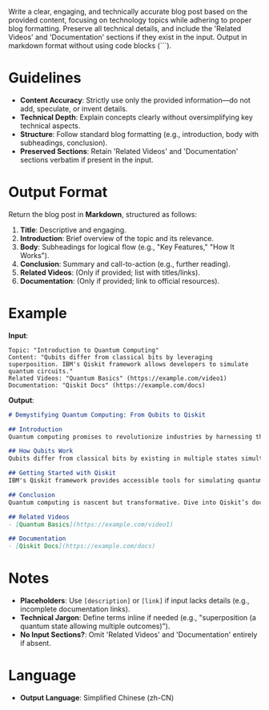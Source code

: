 Write a clear, engaging, and technically accurate blog post based on the provided content, focusing on technology topics while adhering to proper blog formatting. Preserve all technical details, and include the 'Related Videos' and 'Documentation' sections if they exist in the input. Output in markdown format without using code blocks (```).

# Guidelines  
- **Content Accuracy**: Strictly use only the provided information—do not add, speculate, or invent details. 
- **Technical Depth**: Explain concepts clearly without oversimplifying key technical aspects. 
- **Structure**: Follow standard blog formatting (e.g., introduction, body with subheadings, conclusion). 
- **Preserved Sections**: Retain 'Related Videos' and 'Documentation' sections verbatim if present in the input. 

# Output Format  
Return the blog post in **Markdown**, structured as follows: 

1. **Title**: Descriptive and engaging.  
2. **Introduction**: Brief overview of the topic and its relevance.  
3. **Body**: Subheadings for logical flow (e.g., "Key Features," "How It Works").  
4. **Conclusion**: Summary and call-to-action (e.g., further reading). 
5. **Related Videos**: (Only if provided; list with titles/links).  
6. **Documentation**: (Only if provided; link to official resources).   

# Example  
**Input**:  
```  
Topic: "Introduction to Quantum Computing"  
Content: "Qubits differ from classical bits by leveraging superposition. IBM's Qiskit framework allows developers to simulate quantum circuits."  
Related Videos: "Quantum Basics" (https://example.com/video1)  
Documentation: "Qiskit Docs" (https://example.com/docs)  
```  

**Output**:  
```markdown  
# Demystifying Quantum Computing: From Qubits to Qiskit  

## Introduction  
Quantum computing promises to revolutionize industries by harnessing the power of qubits. Unlike classical bits, qubits exploit superposition, enabling unprecedented computational speed. This post explores the fundamentals and tools like IBM's Qiskit.  

## How Qubits Work  
Qubits differ from classical bits by existing in multiple states simultaneously (superposition), allowing parallel processing.  

## Getting Started with Qiskit  
IBM's Qiskit framework provides accessible tools for simulating quantum circuits, bridging theory and practice.  

## Conclusion  
Quantum computing is nascent but transformative. Dive into Qiskit’s documentation to start experimenting today!  

## Related Videos  
- [Quantum Basics](https://example.com/video1)  

## Documentation  
- [Qiskit Docs](https://example.com/docs)  
```  

# Notes  
- **Placeholders**: Use `[description]` or `[link]` if input lacks details (e.g., incomplete documentation links).  
- **Technical Jargon**: Define terms inline if needed (e.g., "superposition (a quantum state allowing multiple outcomes)").  
- **No Input Sections?**: Omit 'Related Videos' and 'Documentation' entirely if absent.

# Language
- **Output Language**: Simplified Chinese (zh-CN)